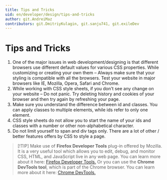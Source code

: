 ```yaml
---
title: Tips and Tricks
uid: en/developer/design/tips-and-tricks
author: git.AndreiMaz
contributors: git.DmitriyKulagin, git.sanju741, git.exileDev
---
```


# Tips and Tricks

1. One of the major issues in web development/designing is that different browsers use different default values for various CSS properties. While customizing or creating your own them – Always make sure that your styling is compatible with all the browsers. Test your website in major browsers like IE, Mozilla, Opera, Safari and Chrome.
1. While working with CSS style sheets, if you don't see any change on your website – Do not panic. Try deleting history and cookies of your browser and then try again by refreshing your page.
1. Make sure you understand the difference between id and classes. You can apply classes to multiple elements, while ids refer to only one element.
1. CSS style sheets do not allow you to start the name of your ids and classes with a number or other non-alphabetical character.
1. Do not limit yourself to span and div tags only. There are a lot of other / better features offers by CSS to style a page.

> [!TIP] Make use of **Firefox Developer Tools** plug-in offered by Mozilla. It is a very useful tool which allows you to edit, debug, and monitor CSS, HTML, and JavaScript live in any web page. You can learn more about it here: [Firefox Developer Tools.](https://developer.mozilla.org/en-US/docs/Tools) Or you can use the **Chrome DevTools tool**, which is part of the Chrome browser. You can learn more about it here: [Chrome DevTools.](https://developers.google.com/web/tools/chrome-devtools)
